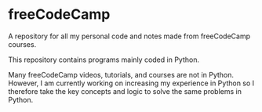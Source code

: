 # freeCodeCamp
A repository for all my personal code and notes made from freeCodeCamp courses.

This repository contains programs mainly coded in Python.

Many freeCodeCamp videos, tutorials, and courses are not in Python. However, I am currently working on increasing my experience in Python so I therefore take the key concepts and logic to solve the same problems in Python.
